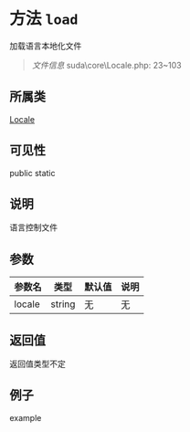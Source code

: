 # 方法 `load`

加载语言本地化文件

> *文件信息* suda\core\Locale.php: 23~103

## 所属类 

[Locale](../Locale.md)

## 可见性

 public static

## 说明

语言控制文件


## 参数


| 参数名 | 类型 | 默认值 | 说明 |
|--------|-----|-------|-------|
| locale |  string | 无 | 无 |



## 返回值

返回值类型不定


## 例子

example